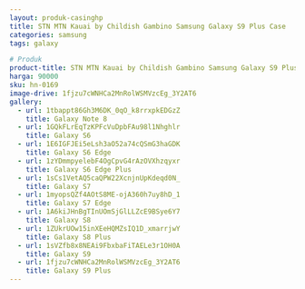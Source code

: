 ```yaml
---
layout: produk-casinghp
title: STN MTN Kauai by Childish Gambino Samsung Galaxy S9 Plus Case
categories: samsung
tags: galaxy

# Produk
product-title: STN MTN Kauai by Childish Gambino Samsung Galaxy S9 Plus Case
harga: 90000
sku: hn-0169
image-drive: 1fjzu7cWNHCa2MnRolWSMVzcEg_3Y2AT6
gallery:
  - url: 1tbappt86Gh3M6DK_0qO_k8rrxpkEDGzZ
    title: Galaxy Note 8
  - url: 1GQkFLrEqTzKPFcVuDpbFAu98l1Nhghlr
    title: Galaxy S6
  - url: 1E6IGFJEi5eLsh3aO52a74cQSmG3haGDK
    title: Galaxy S6 Edge
  - url: 1zYDmmpyelebF4OgCpvG4rAzOVXhzqyxr
    title: Galaxy S6 Edge Plus
  - url: 1sCs1VetAQ5caQPW22XcnjnUpKdeqd0N_
    title: Galaxy S7
  - url: 1myopsQZf4AOtS8ME-ojA360h7uy8hD_1
    title: Galaxy S7 Edge
  - url: 1A6kiJHnBgTInUOmSjGlLLZcE9BSye6Y7
    title: Galaxy S8
  - url: 1ZUkrUOw15inXEeHQMZsIQ1D_xmarrjwY
    title: Galaxy S8 Plus
  - url: 1sVZfb8x8NEAi9FbxbaFiTAELe3r1OH0A
    title: Galaxy S9
  - url: 1fjzu7cWNHCa2MnRolWSMVzcEg_3Y2AT6
    title: Galaxy S9 Plus
---
```

